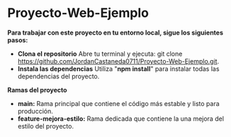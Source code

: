 # Proyecto-Web-Ejemplo

**Para trabajar con este proyecto en tu entorno local, sigue los siguientes pasos:**

- **Clona el repositorio**
  Abre tu terminal y ejecuta:
  git clone https://github.com/JordanCastaneda0711/Proyecto-Web-Ejemplo.git.
- **Instala las dependencias**
  Utiliza "**npm install**" para instalar todas las dependencias del proyecto.

**Ramas del proyecto**
- **main:** Rama principal que contiene el código más estable y listo para producción.
- **feature-mejora-estilo:** Rama dedicada que contiene la una mejora del estilo del proyecto.
